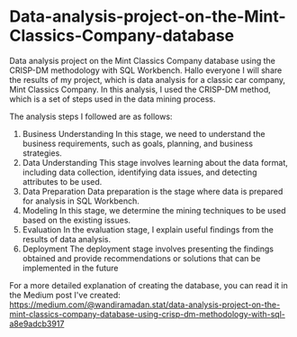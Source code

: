 # Data-analysis-project-on-the-Mint-Classics-Company-database
Data analysis project on the Mint Classics Company database using the CRISP-DM methodology with SQL Workbench.
Hallo everyone
I will share the results of my project, which is data analysis for a classic car company, Mint Classics Company. In this analysis, I used the CRISP-DM method, which is a set of steps used in the data mining process.

The analysis steps I followed are as follows:
1. Business Understanding
In this stage, we need to understand the business requirements, such as goals, planning, and business strategies.
2. Data Understanding
This stage involves learning about the data format, including data collection, identifying data issues, and detecting attributes to be used.
3. Data Preparation
Data preparation is the stage where data is prepared for analysis in SQL Workbench.
4. Modeling
In this stage, we determine the mining techniques to be used based on the existing issues.
5. Evaluation
In the evaluation stage, I explain useful findings from the results of data analysis.
6. Deployment
The deployment stage involves presenting the findings obtained and provide recommendations or solutions that can be implemented in the future

For a more detailed explanation of creating the database, you can read it in the Medium post I've created: https://medium.com/@wandiramadan.stat/data-analysis-project-on-the-mint-classics-company-database-using-crisp-dm-methodology-with-sql-a8e9adcb3917
